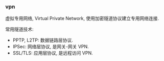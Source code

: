### vpn

虚拟专用网络, Virtual Private Network, 使用加密隧道协议建立专用网络连接.

常用隧道技术:
- PPTP, L2TP: 数据链路层协议.
- IPSec: 网络层协议, 是网关-网关 VPN.
- SSL/TLS: 应用层协议, 是远程访问 VPN.